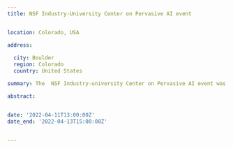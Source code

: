 ```yaml
---
title: NSF Industry-University Center on Pervasive AI event


location: Colorado, USA

address:
  
  city: Boulder
  region: Colorado
  country: United States

summary: The  NSF Industry-university Center on Pervasive AI event was held in Boulder, Colorado organized by the University of Colorado-Boulder in collaboration with Oregon State University and Oakland University.

abstract: 


date: '2022-04-11T13:00:00Z'
date_end: '2022-04-13T15:00:00Z'


---
```

